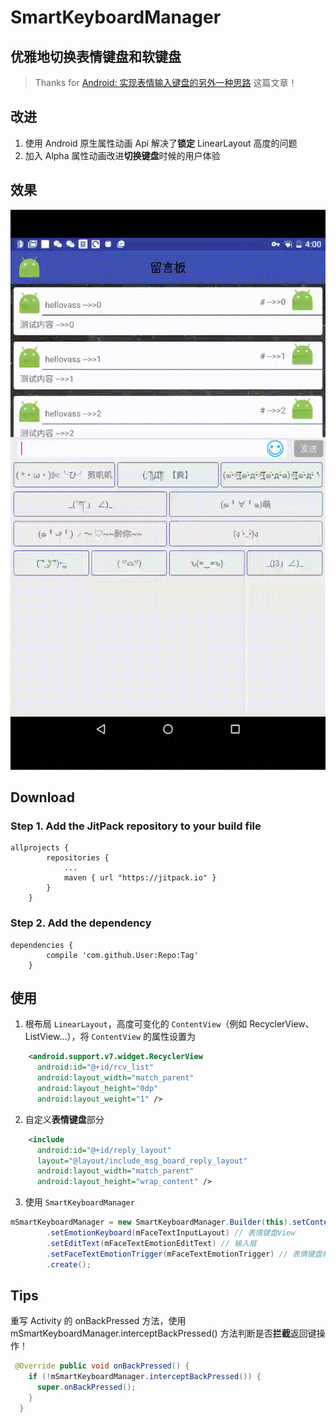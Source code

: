 # SmartKeyboardManager

## 优雅地切换表情键盘和软键盘

> Thanks for [Android: 实现表情输入键盘的另外一种思路](http://www.dss886.com/android/2015/12/16/14-01/) 这篇文章！



## 改进
1. 使用 Android 原生属性动画 Api 解决了**锁定** LinearLayout 高度的问题
2. 加入 Alpha 属性动画改进**切换键盘**时候的用户体验


## 效果
![优雅地切换表情键盘](./design/优雅地切换表情键盘.gif)




## Download

### Step 1. Add the JitPack repository to your build file

```
allprojects {
		repositories {
			...
			maven { url "https://jitpack.io" }
		}
	}
```

### Step 2. Add the dependency

```
dependencies {
		compile 'com.github.User:Repo:Tag'
	}
```

## 使用

1. 根布局 `LinearLayout`，高度可变化的 `ContentView`（例如 RecyclerView、ListView...），将 `ContentView` 的属性设置为

```xml
	<android.support.v7.widget.RecyclerView
      android:id="@+id/rcv_list"
      android:layout_width="match_parent"
      android:layout_height="0dp"
      android:layout_weight="1" />
```

2. 自定义**表情键盘**部分

```xml
    <include
      android:id="@+id/reply_layout"
      layout="@layout/include_msg_board_reply_layout"
      android:layout_width="match_parent"
      android:layout_height="wrap_content" />
```

3. 使用 `SmartKeyboardManager`

```java
mSmartKeyboardManager = new SmartKeyboardManager.Builder(this).setContentView(mRecyclerView)
        .setEmotionKeyboard(mFaceTextInputLayout) // 表情键盘View
        .setEditText(mFaceTextEmotionEditText) // 输入框
        .setFaceTextEmotionTrigger(mFaceTextEmotionTrigger) // 表情键盘和软键盘的切换按钮
        .create();
```

## Tips

重写 Activity 的 onBackPressed 方法，使用 mSmartKeyboardManager.interceptBackPressed() 方法判断是否**拦截**返回键操作！
```java
 @Override public void onBackPressed() {
    if (!mSmartKeyboardManager.interceptBackPressed()) {
      super.onBackPressed();
    }
  }
```


